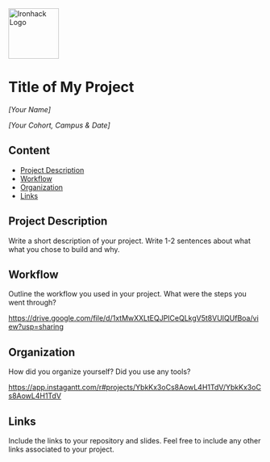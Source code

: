 <img src="https://bit.ly/2VnXWr2" alt="Ironhack Logo" width="100"/>

# Title of My Project
*[Your Name]*

*[Your Cohort, Campus & Date]*

## Content
- [Project Description](#project-description)
- [Workflow](#workflow)
- [Organization](#organization)
- [Links](#links)

<a name="Combate por turnos."></a>

## Project Description
Write a short description of your project. Write 1-2 sentences about what what you chose to build and why. 

<a name="workflow"></a>

## Workflow
Outline the workflow you used in your project. What were the steps you went through?

https://drive.google.com/file/d/1xtMwXXLtEQJPICeQLkgV5t8VUIQUfBoa/view?usp=sharing

<a name="organization"></a>

## Organization
How did you organize yourself? Did you use any tools?

https://app.instagantt.com/r#projects/YbkKx3oCs8AowL4H1TdV/YbkKx3oCs8AowL4H1TdV

<a name="links"></a>

## Links
Include the links to your repository and slides. Feel free to include any other links associated to your project. 

